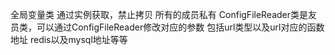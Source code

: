 全局变量类
通过实例获取，禁止拷贝
所有的成员私有
ConfigFileReader类是友员类，可以通过ConfigFileReader修改对应的参数
包括url类型以及url对应的函数地址
redis以及mysql地址等等